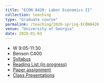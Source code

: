 ```yaml
---
title: "ECON 8420: Labor Economics II"
collection: teaching
type: "Graduate course"
permalink: /teaching/2020-spring-ECON8420
venue: "University of Georgia"
date: 2020-01-03
---
```


* W  9:05-11:30
* Benson C400
* [Syllabus](/files/ECON8420_Spring2020_schmutte.pdf)
* [Reading List (in progress)](/files/ECON8420_Spring2020_schmutte-readingList-working.pdf)
* [Paper assignment](/files/GradLaborPaper.pdf)
* [Class Presentations](/files/Presentations.pdf)
